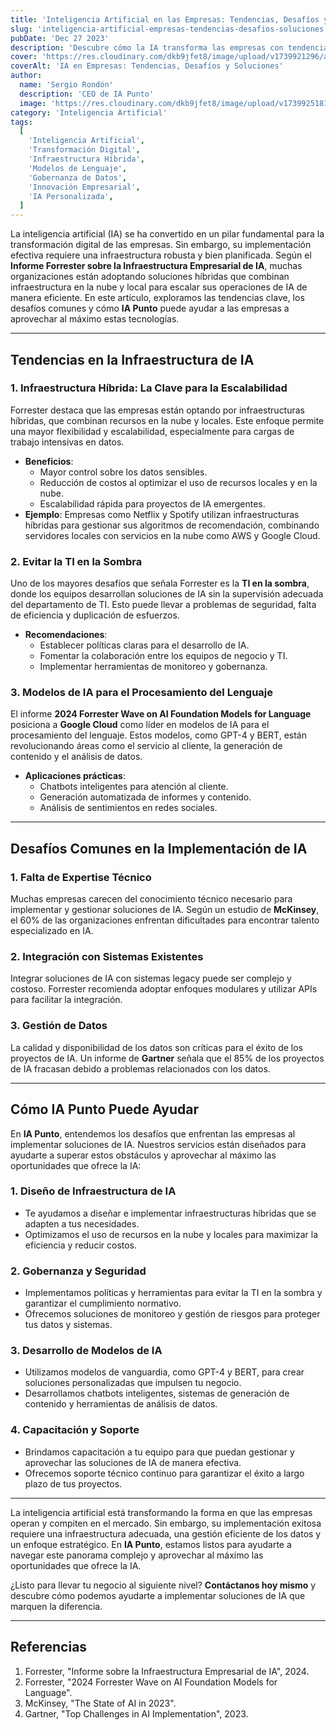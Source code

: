 ```yaml
---
title: 'Inteligencia Artificial en las Empresas: Tendencias, Desafíos y Soluciones'
slug: 'inteligencia-artificial-empresas-tendencias-desafios-soluciones'
pubDate: 'Dec 27 2023'
description: 'Descubre cómo la IA transforma las empresas con tendencias como infraestructuras híbridas, modelos de lenguaje avanzados y soluciones a personalizadas.'
cover: 'https://res.cloudinary.com/dkb9jfet8/image/upload/v1739921296/automatizaciones_ner7eh.jpg'
coverAlt: 'IA en Empresas: Tendencias, Desafíos y Soluciones'
author:
  name: 'Sergio Rondón'
  description: 'CEO de IA Punto'
  image: 'https://res.cloudinary.com/dkb9jfet8/image/upload/v1739925181/sergio_gdcaeh.png'
category: 'Inteligencia Artificial'
tags:
  [
    'Inteligencia Artificial',
    'Transformación Digital',
    'Infraestructura Híbrida',
    'Modelos de Lenguaje',
    'Gobernanza de Datos',
    'Innovación Empresarial',
    'IA Personalizada',
  ]
---
```


La inteligencia artificial (IA) se ha convertido en un pilar fundamental para la transformación digital de las empresas. Sin embargo, su implementación efectiva requiere una infraestructura robusta y bien planificada. Según el **Informe Forrester sobre la Infraestructura Empresarial de IA**, muchas organizaciones están adoptando soluciones híbridas que combinan infraestructura en la nube y local para escalar sus operaciones de IA de manera eficiente. En este artículo, exploramos las tendencias clave, los desafíos comunes y cómo **IA Punto** puede ayudar a las empresas a aprovechar al máximo estas tecnologías.

---

## Tendencias en la Infraestructura de IA

### 1. Infraestructura Híbrida: La Clave para la Escalabilidad

Forrester destaca que las empresas están optando por infraestructuras híbridas, que combinan recursos en la nube y locales. Este enfoque permite una mayor flexibilidad y escalabilidad, especialmente para cargas de trabajo intensivas en datos.

- **Beneficios**:
  - Mayor control sobre los datos sensibles.
  - Reducción de costos al optimizar el uso de recursos locales y en la nube.
  - Escalabilidad rápida para proyectos de IA emergentes.
- **Ejemplo**: Empresas como Netflix y Spotify utilizan infraestructuras híbridas para gestionar sus algoritmos de recomendación, combinando servidores locales con servicios en la nube como AWS y Google Cloud.

### 2. Evitar la TI en la Sombra

Uno de los mayores desafíos que señala Forrester es la **TI en la sombra**, donde los equipos desarrollan soluciones de IA sin la supervisión adecuada del departamento de TI. Esto puede llevar a problemas de seguridad, falta de eficiencia y duplicación de esfuerzos.

- **Recomendaciones**:
  - Establecer políticas claras para el desarrollo de IA.
  - Fomentar la colaboración entre los equipos de negocio y TI.
  - Implementar herramientas de monitoreo y gobernanza.

### 3. Modelos de IA para el Procesamiento del Lenguaje

El informe **2024 Forrester Wave on AI Foundation Models for Language** posiciona a **Google Cloud** como líder en modelos de IA para el procesamiento del lenguaje. Estos modelos, como GPT-4 y BERT, están revolucionando áreas como el servicio al cliente, la generación de contenido y el análisis de datos.

- **Aplicaciones prácticas**:
  - Chatbots inteligentes para atención al cliente.
  - Generación automatizada de informes y contenido.
  - Análisis de sentimientos en redes sociales.

---

## Desafíos Comunes en la Implementación de IA

### 1. Falta de Expertise Técnico

Muchas empresas carecen del conocimiento técnico necesario para implementar y gestionar soluciones de IA. Según un estudio de **McKinsey**, el 60% de las organizaciones enfrentan dificultades para encontrar talento especializado en IA.

### 2. Integración con Sistemas Existentes

Integrar soluciones de IA con sistemas legacy puede ser complejo y costoso. Forrester recomienda adoptar enfoques modulares y utilizar APIs para facilitar la integración.

### 3. Gestión de Datos

La calidad y disponibilidad de los datos son críticas para el éxito de los proyectos de IA. Un informe de **Gartner** señala que el 85% de los proyectos de IA fracasan debido a problemas relacionados con los datos.

---

## Cómo IA Punto Puede Ayudar

En **IA Punto**, entendemos los desafíos que enfrentan las empresas al implementar soluciones de IA. Nuestros servicios están diseñados para ayudarte a superar estos obstáculos y aprovechar al máximo las oportunidades que ofrece la IA:

### 1. Diseño de Infraestructura de IA

- Te ayudamos a diseñar e implementar infraestructuras híbridas que se adapten a tus necesidades.
- Optimizamos el uso de recursos en la nube y locales para maximizar la eficiencia y reducir costos.

### 2. Gobernanza y Seguridad

- Implementamos políticas y herramientas para evitar la TI en la sombra y garantizar el cumplimiento normativo.
- Ofrecemos soluciones de monitoreo y gestión de riesgos para proteger tus datos y sistemas.

### 3. Desarrollo de Modelos de IA

- Utilizamos modelos de vanguardia, como GPT-4 y BERT, para crear soluciones personalizadas que impulsen tu negocio.
- Desarrollamos chatbots inteligentes, sistemas de generación de contenido y herramientas de análisis de datos.

### 4. Capacitación y Soporte

- Brindamos capacitación a tu equipo para que puedan gestionar y aprovechar las soluciones de IA de manera efectiva.
- Ofrecemos soporte técnico continuo para garantizar el éxito a largo plazo de tus proyectos.

---

La inteligencia artificial está transformando la forma en que las empresas operan y compiten en el mercado. Sin embargo, su implementación exitosa requiere una infraestructura adecuada, una gestión eficiente de los datos y un enfoque estratégico. En **IA Punto**, estamos listos para ayudarte a navegar este panorama complejo y aprovechar al máximo las oportunidades que ofrece la IA.

¿Listo para llevar tu negocio al siguiente nivel? **Contáctanos hoy mismo** y descubre cómo podemos ayudarte a implementar soluciones de IA que marquen la diferencia.

---

## Referencias

1. Forrester, "Informe sobre la Infraestructura Empresarial de IA", 2024.
2. Forrester, "2024 Forrester Wave on AI Foundation Models for Language".
3. McKinsey, "The State of AI in 2023".
4. Gartner, "Top Challenges in AI Implementation", 2023.
